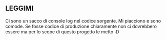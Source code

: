 ## LEGGIMI
Ci sono un sacco di console log nel codice sorgente. 
Mi piacciono e sono comode. Se fosse codice di produzione chiaramente non ci dovrebbero essere
ma per lo scope di questo progetto le metto :D